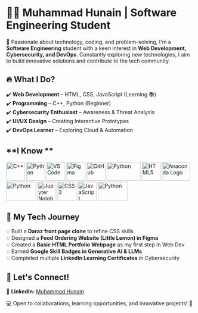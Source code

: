 # 👨‍💻 Muhammad Hunain | Software Engineering Student  

🚀 Passionate about technology, coding, and problem-solving, I'm a **Software Engineering** student with a keen interest in **Web Development, Cybersecurity, and DevOps**. Constantly exploring new technologies, I aim to build innovative solutions and contribute to the tech community.  

## 🔥 **What I Do?**  
✔️ **Web Development** – HTML, CSS, JavaScript (Learning 📚)  
✔️ **Programming** – C++, Python (Beginner)  
✔️ **Cybersecurity Enthusiast** – Awareness & Threat Analysis  
✔️ **UI/UX Design** – Creating Interactive Prototypes  
✔️ **DevOps Learner** – Exploring Cloud & Automation  

##    **I Know **
<p>
<img src="https://cdn.jsdelivr.net/gh/devicons/devicon/icons/cplusplus/cplusplus-original.svg" alt="C++" width="50" height="50"/>

<img src="https://cdn.jsdelivr.net/gh/devicons/devicon/icons/python/python-original.svg" alt="Python" width="50" height="50"/>

<img src="https://cdn.jsdelivr.net/gh/devicons/devicon/icons/vscode/vscode-original.svg" alt="VS Code" width="50" height="50"/>
<img src="https://cdn.jsdelivr.net/gh/devicons/devicon/icons/figma/figma-original.svg" alt="Figma" width="50" height="50"/>
<img src="https://cdn.jsdelivr.net/gh/devicons/devicon/icons/github/github-original.svg" alt="GitHub" width="50" height="50"/>
<img src="https://img.shields.io/badge/Code::Blocks-000000?style=for-the-badge&logo=codeblocks&logoColor=white" alt="Python" width="90" height="50"/>
  <img src="https://cdn.jsdelivr.net/gh/devicons/devicon/icons/html5/html5-original.svg" alt="HTML5" width="50" height="50"/>
<img src="https://upload.wikimedia.org/wikipedia/en/c/cd/Anaconda_Logo.png" alt="Anaconda Logo" width="75" height="50"/>
<img src="https://img.shields.io/badge/CapCut-000000?style=for-the-badge&logo=capcut&logoColor=white" alt="Python" width="80" height="50"/> 
<img src="https://upload.wikimedia.org/wikipedia/commons/thumb/3/38/Jupyter_logo.svg/800px-Jupyter_logo.svg.png" alt="Jupyter Notebook" width="50" height="50"/>
  
<img src="https://cdn.jsdelivr.net/gh/devicons/devicon/icons/css3/css3-original.svg" alt="CSS3" width="50" height="50"/>
<img src="https://cdn.jsdelivr.net/gh/devicons/devicon/icons/javascript/javascript-original.svg" alt="JavaScript" width="50" height="50"/>
<img src="https://img.shields.io/badge/Canva-00C4CC?style=for-the-badge&logo=canva&logoColor=white" alt="Python" width="80" height="50"/>


</p>



## 🎯 **My Tech Journey**  
💡 Built a **Daraz front page clone** to refine CSS skills  
💡 Designed a **Food Ordering Website (Little Lemon) in Figma**  
💡 Created a **Basic HTML Portfolio Webpage** as my first step in Web Dev  
💡 Earned **Google Skill Badges in Generative AI & LLMs**  
💡 Completed multiple **LinkedIn Learning Certificates** in Cybersecurity  

## 📌 **Let's Connect!**  
📎 **LinkedIn:** [Muhammad Hunain](https://www.linkedin.com/in/m-hunain-riasat-756080329)  

💻 Open to collaborations, learning opportunities, and innovative projects! 🚀  
